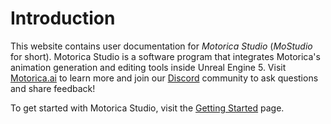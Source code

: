 # Introduction

This website contains user documentation for *Motorica Studio* (*MoStudio* for short). Motorica Studio is a software program that integrates Motorica's animation generation and editing tools inside Unreal Engine 5. Visit [Motorica.ai](https://www.motorica.ai/) to learn more and join our [Discord](https://discord.com/invite/KWRqNzcjYA) community to ask questions and share feedback!

To get started with Motorica Studio, visit the [Getting Started](./user-guide/getting-started/) page.
